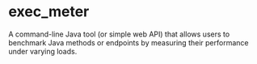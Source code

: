 # exec_meter
A command-line Java tool (or simple web API) that allows users to benchmark Java methods or endpoints by measuring their performance under varying loads.
